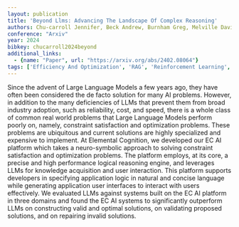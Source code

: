 ```yaml
---
layout: publication
title: 'Beyond Llms: Advancing The Landscape Of Complex Reasoning'
authors: Chu-carroll Jennifer, Beck Andrew, Burnham Greg, Melville David Os, Nachman David, Özcan A. Erdem, Ferrucci David
conference: "Arxiv"
year: 2024
bibkey: chucarroll2024beyond
additional_links:
  - {name: "Paper", url: "https://arxiv.org/abs/2402.08064"}
tags: ['Efficiency And Optimization', 'RAG', 'Reinforcement Learning', 'Tools', 'Uncategorized']
---
```

Since the advent of Large Language Models a few years ago, they have often been considered the de facto solution for many AI problems. However, in addition to the many deficiencies of LLMs that prevent them from broad industry adoption, such as reliability, cost, and speed, there is a whole class of common real world problems that Large Language Models perform poorly on, namely, constraint satisfaction and optimization problems. These problems are ubiquitous and current solutions are highly specialized and expensive to implement. At Elemental Cognition, we developed our EC AI platform which takes a neuro-symbolic approach to solving constraint satisfaction and optimization problems. The platform employs, at its core, a precise and high performance logical reasoning engine, and leverages LLMs for knowledge acquisition and user interaction. This platform supports developers in specifying application logic in natural and concise language while generating application user interfaces to interact with users effectively. We evaluated LLMs against systems built on the EC AI platform in three domains and found the EC AI systems to significantly outperform LLMs on constructing valid and optimal solutions, on validating proposed solutions, and on repairing invalid solutions.

